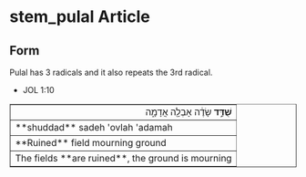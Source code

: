 # stem_pulal Article

## Form
Pulal has 3 radicals and it also repeats the 3rd radical. 

* JOL 1:10
<table border="1" class="docutils">
<colgroup>
<col width="100%" />
</colgroup>
<tbody valign="top">
<tr class="row-odd" align="right"><td><b>שֻׁדַּ֣ד</b> שָׂדֶ֔ה אָבְלָ֖ה אֲדָמָ֑ה</td>
</tr>
<tr class="row-even"><td>**shuddad** sadeh 'ovlah 'adamah</td>
</tr>
<tr class="row-odd"><td>**Ruined** field mourning ground</td>
</tr>
<tr class="row-even"><td>The fields **are ruined**, the ground is mourning</td>
</tr>
</tbody>
</table>
